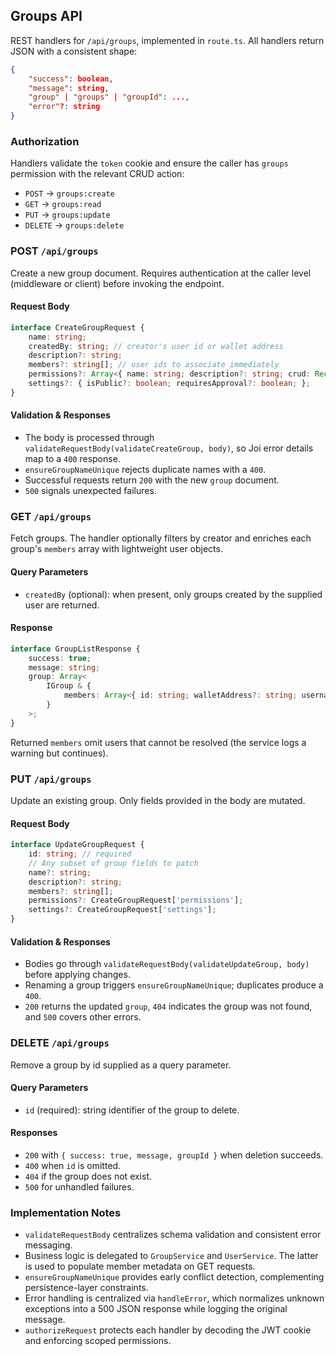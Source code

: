 ## Groups API

REST handlers for `/api/groups`, implemented in `route.ts`. All handlers return JSON with a consistent shape:

```json
{
	"success": boolean,
	"message": string,
	"group" | "groups" | "groupId": ...,
	"error"?: string
}
```

### Authorization

Handlers validate the `token` cookie and ensure the caller has `groups` permission with the relevant CRUD action:

- `POST` → `groups:create`
- `GET` → `groups:read`
- `PUT` → `groups:update`
- `DELETE` → `groups:delete`

### POST `/api/groups`

Create a new group document. Requires authentication at the caller level (middleware or client) before invoking the endpoint.

#### Request Body
```typescript
interface CreateGroupRequest {
	name: string;
	createdBy: string; // creator's user id or wallet address
	description?: string;
	members?: string[]; // user ids to associate immediately
	permissions?: Array<{ name: string; description?: string; crud: Record<'create'|'read'|'update'|'delete', boolean>; }>;
	settings?: { isPublic?: boolean; requiresApproval?: boolean; };
}
```

#### Validation & Responses
- The body is processed through `validateRequestBody(validateCreateGroup, body)`, so Joi error details map to a `400` response.
- `ensureGroupNameUnique` rejects duplicate names with a `400`.
- Successful requests return `200` with the new `group` document.
- `500` signals unexpected failures.

### GET `/api/groups`

Fetch groups. The handler optionally filters by creator and enriches each group's `members` array with lightweight user objects.

#### Query Parameters
- `createdBy` (optional): when present, only groups created by the supplied user are returned.

#### Response
```typescript
interface GroupListResponse {
	success: true;
	message: string;
	group: Array<
		IGroup & {
			members: Array<{ id: string; walletAddress?: string; username?: string; }>;
		}
	>;
}
```

Returned `members` omit users that cannot be resolved (the service logs a warning but continues).

### PUT `/api/groups`

Update an existing group. Only fields provided in the body are mutated.

#### Request Body
```typescript
interface UpdateGroupRequest {
	id: string; // required
	// Any subset of group fields to patch
	name?: string;
	description?: string;
	members?: string[];
	permissions?: CreateGroupRequest['permissions'];
	settings?: CreateGroupRequest['settings'];
}
```

#### Validation & Responses
- Bodies go through `validateRequestBody(validateUpdateGroup, body)` before applying changes.
- Renaming a group triggers `ensureGroupNameUnique`; duplicates produce a `400`.
- `200` returns the updated `group`, `404` indicates the group was not found, and `500` covers other errors.

### DELETE `/api/groups`

Remove a group by id supplied as a query parameter.

#### Query Parameters
- `id` (required): string identifier of the group to delete.

#### Responses
- `200` with `{ success: true, message, groupId }` when deletion succeeds.
- `400` when `id` is omitted.
- `404` if the group does not exist.
- `500` for unhandled failures.

### Implementation Notes

- `validateRequestBody` centralizes schema validation and consistent error messaging.
- Business logic is delegated to `GroupService` and `UserService`. The latter is used to populate member metadata on GET requests.
- `ensureGroupNameUnique` provides early conflict detection, complementing persistence-layer constraints.
- Error handling is centralized via `handleError`, which normalizes unknown exceptions into a 500 JSON response while logging the original message.
- `authorizeRequest` protects each handler by decoding the JWT cookie and enforcing scoped permissions.
